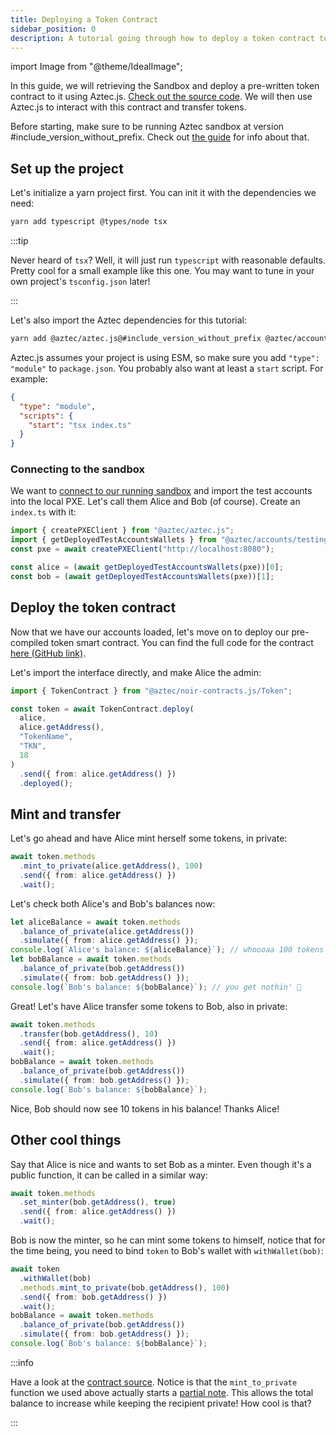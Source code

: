 ```yaml
---
title: Deploying a Token Contract
sidebar_position: 0
description: A tutorial going through how to deploy a token contract to the sandbox using typescript.
---
```


import Image from "@theme/IdealImage";

In this guide, we will retrieving the Sandbox and deploy a pre-written token contract to it using Aztec.js. [Check out the source code](https://github.com/AztecProtocol/aztec-packages/blob/master/noir-projects/noir-contracts/contracts/app/token_contract/src/main.nr). We will then use Aztec.js to interact with this contract and transfer tokens.

Before starting, make sure to be running Aztec sandbox at version #include_version_without_prefix. Check out [the guide](../../guides/local_env/sandbox.md) for info about that.

## Set up the project

Let's initialize a yarn project first. You can init it with the dependencies we need:

```sh
yarn add typescript @types/node tsx
```

:::tip

Never heard of `tsx`? Well, it will just run `typescript` with reasonable defaults. Pretty cool for a small example like this one. You may want to tune in your own project's `tsconfig.json` later!

:::

Let's also import the Aztec dependencies for this tutorial:

```sh
yarn add @aztec/aztec.js@#include_version_without_prefix @aztec/accounts@#include_version_without_prefix @aztec/noir-contracts.js@#include_version_without_prefix
```

Aztec.js assumes your project is using ESM, so make sure you add `"type": "module"` to `package.json`. You probably also want at least a `start` script. For example:

```json
{
  "type": "module",
  "scripts": {
    "start": "tsx index.ts"
  }
}
```

### Connecting to the sandbox

We want to [connect to our running sandbox](../../guides/js_apps/connect_to_sandbox.md) and import the test accounts into the local PXE. Let's call them Alice and Bob (of course). Create an `index.ts` with it:

```typescript
import { createPXEClient } from "@aztec/aztec.js";
import { getDeployedTestAccountsWallets } from "@aztec/accounts/testing";
const pxe = await createPXEClient("http://localhost:8080");

const alice = (await getDeployedTestAccountsWallets(pxe))[0];
const bob = (await getDeployedTestAccountsWallets(pxe))[1];
```

## Deploy the token contract

Now that we have our accounts loaded, let's move on to deploy our pre-compiled token smart contract. You can find the full code for the contract [here (GitHub link)](https://github.com/AztecProtocol/aztec-packages/tree/master/noir-projects/noir-contracts/contracts/app/token_contract/src).

Let's import the interface directly, and make Alice the admin:

```typescript
import { TokenContract } from "@aztec/noir-contracts.js/Token";

const token = await TokenContract.deploy(
  alice,
  alice.getAddress(),
  "TokenName",
  "TKN",
  18
)
  .send({ from: alice.getAddress() })
  .deployed();
```

## Mint and transfer

Let's go ahead and have Alice mint herself some tokens, in private:

```typescript
await token.methods
  .mint_to_private(alice.getAddress(), 100)
  .send({ from: alice.getAddress() })
  .wait();
```

Let's check both Alice's and Bob's balances now:

```typescript
let aliceBalance = await token.methods
  .balance_of_private(alice.getAddress())
  .simulate({ from: alice.getAddress() });
console.log(`Alice's balance: ${aliceBalance}`); // whoooaa 100 tokens
let bobBalance = await token.methods
  .balance_of_private(bob.getAddress())
  .simulate({ from: bob.getAddress() });
console.log(`Bob's balance: ${bobBalance}`); // you get nothin' 🥹
```

Great! Let's have Alice transfer some tokens to Bob, also in private:

```typescript
await token.methods
  .transfer(bob.getAddress(), 10)
  .send({ from: alice.getAddress() })
  .wait();
bobBalance = await token.methods
  .balance_of_private(bob.getAddress())
  .simulate({ from: bob.getAddress() });
console.log(`Bob's balance: ${bobBalance}`);
```

Nice, Bob should now see 10 tokens in his balance! Thanks Alice!

## Other cool things

Say that Alice is nice and wants to set Bob as a minter. Even though it's a public function, it can be called in a similar way:

```typescript
await token.methods
  .set_minter(bob.getAddress(), true)
  .send({ from: alice.getAddress() })
  .wait();
```

Bob is now the minter, so he can mint some tokens to himself, notice that for the time being, you need to bind `token` to Bob's wallet with `withWallet(bob)`:

```typescript
await token
  .withWallet(bob)
  .methods.mint_to_private(bob.getAddress(), 100)
  .send({ from: bob.getAddress() })
  .wait();
bobBalance = await token.methods
  .balance_of_private(bob.getAddress())
  .simulate({ from: bob.getAddress() });
console.log(`Bob's balance: ${bobBalance}`);
```

:::info

Have a look at the [contract source](https://github.com/AztecProtocol/aztec-packages/blob/master/noir-projects/noir-contracts/contracts/app/token_contract/src/main.nr). Notice is that the `mint_to_private` function we used above actually starts a [partial note](../../../aztec/concepts/advanced/storage/partial_notes.md). This allows the total balance to increase while keeping the recipient private! How cool is that?

:::
